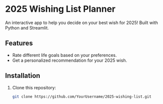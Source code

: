 # 2025 Wishing List Planner

An interactive app to help you decide on your best wish for 2025! Built with Python and Streamlit.

## Features
- Rate different life goals based on your preferences.
- Get a personalized recommendation for your 2025 wish.

## Installation
1. Clone this repository:
   ```bash
   git clone https://github.com/YourUsername/2025-wishing-list.git
